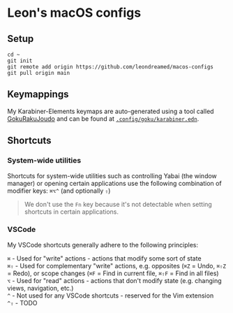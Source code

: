 # Leon's macOS configs

## Setup

```shell
cd ~
git init
git remote add origin https://github.com/leondreamed/macos-configs
git pull origin main
```

## Keymappings

My Karabiner-Elements keymaps are auto-generated using a tool called [GokuRakuJoudo](https://github.com/yqrashawn/GokuRakuJoudo) and can be found at [`.config/goku/karabiner.edn`](./.config/goku/karabiner.edn).

## Shortcuts

### System-wide utilities

Shortcuts for system-wide utilities such as controlling Yabai (the window manager) or opening certain applications use the following combination of modifier keys: `⌘⌥^` (and optionally `⇧`)

> We don't use the `Fn` key because it's not detectable when setting shortcuts in certain applications.

### VSCode

My VSCode shortcuts generally adhere to the following principles:

`⌘` - Used for "write" actions - actions that modify some sort of state\
`⌘⇧` - Used for complementary "write" actions, e.g. opposites (`⌘Z` = Undo, `⌘⇧Z` = Redo), or scope changes (`⌘F` = Find in current file, `⌘⇧F` = Find in all files)\
`⌥` - Used for "read" actions - actions that don't modify state (e.g. changing views, navigation, etc.)\
`^` - Not used for any VSCode shortcuts - reserved for the Vim extension\
`^⇧` - TODO

